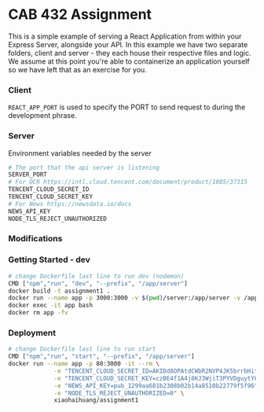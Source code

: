# CAB 432 Assignment
This is a simple example of serving a React Application from within your Express Server, alongside your API. In this example we have two separate folders, client and server - they each house their respective files and logic. We assume at this point you're able to containerize an application yourself so we have left that as an exercise for you.

### Client
`REACT_APP_PORT` is used to specify the PORT to send request to during the development phrase.

### Server
Environment variables needed by the server
```bash
# The port that the api server is listening
SERVER_PORT
# For OCR https://intl.cloud.tencent.com/document/product/1005/37315
TENCENT_CLOUD_SECRET_ID
TENCENT_CLOUD_SECRET_KEY
# For News https://newsdata.io/docs
NEWS_API_KEY
NODE_TLS_REJECT_UNAUTHORIZED
```
### Modifications


### Getting Started - dev

``` bash
# change Dockerfile last line to run dev (nodemon)
CMD ["npm","run", "dev", "--prefix", "/app/server"]
docker build -t assignment1 .
docker run --name app -p 3000:3000 -v $(pwd)/server:/app/server -v /app/server/node_modules -it --env-file .env assignment1
docker exec -it app bash
docker rm app -fv
```

### Deployment
``` bash
# change Dockerfile last line to run start
CMD ["npm","run", "start", "--prefix", "/app/server"]
docker run --name app -p 80:3000 -it --rm \
             -e "TENCENT_CLOUD_SECRET_ID=AKIDd8OPAtdCWbR2NVP4JK5brrbHitoVyCBw" \
             -e "TENCENT_CLOUD_SECRET_KEY=czBE4f1A4j8KJ3WjiT3PYVDguytY0Nfs" \
             -e "NEWS_API_KEY=pub_1299aa681b2308b02b14a8510b22779f5f96" \
             -e "NODE_TLS_REJECT_UNAUTHORIZED=0" \
             xiaohaihuang/assignment1
```

